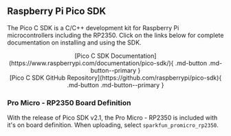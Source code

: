 



## Raspberry Pi Pico SDK

The Pico C SDK is a C/C++ development kit for Raspberry Pi microcontrollers including the RP2350. Click on the links below for complete documentation on installing and using the SDK.

<center>
    [Pico C SDK Documentation](https://www.raspberrypi.com/documentation/pico-sdk/){ .md-button .md-button--primary }
</center>

<center>
    [Pico C SDK GitHub Repository](https://github.com/raspberrypi/pico-sdk){ .md-button .md-button--primary }
</center>

### Pro Micro - RP2350 Board Definition

With the release of Pico SDK v2.1, the Pro Micro - RP2350 is included with it's on board definition. When uploading, select `sparkfun_promicro_rp2350`.